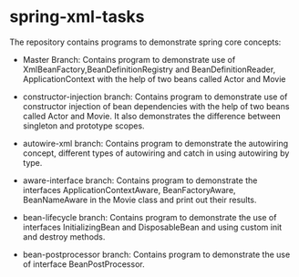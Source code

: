 # spring-xml-tasks
The repository contains programs to demonstrate spring core concepts:
- Master Branch:
Contains program to demonstrate use of XmlBeanFactory,BeanDefinitionRegistry and BeanDefinitionReader, ApplicationContext with the help of two beans called Actor and Movie

- constructor-injection branch:
Contains program to demonstrate use of constructor injection of bean dependencies with the help of two beans called Actor and Movie. It also demonstrates the difference between singleton and prototype scopes.

- autowire-xml branch:
Contains program to demonstrate the autowiring concept, different types of autowiring and catch in using autowiring by type.

- aware-interface branch:
Contains program to demonstrate the interfaces ApplicationContextAware, BeanFactoryAware, BeanNameAware in the Movie class and print out their results.

- bean-lifecycle branch:
Contains program to demonstrate the use of interfaces InitializingBean and DisposableBean and using custom init and destroy methods.

- bean-postprocessor branch:
Contains program to demonstrate the use of interface BeanPostProcessor.

